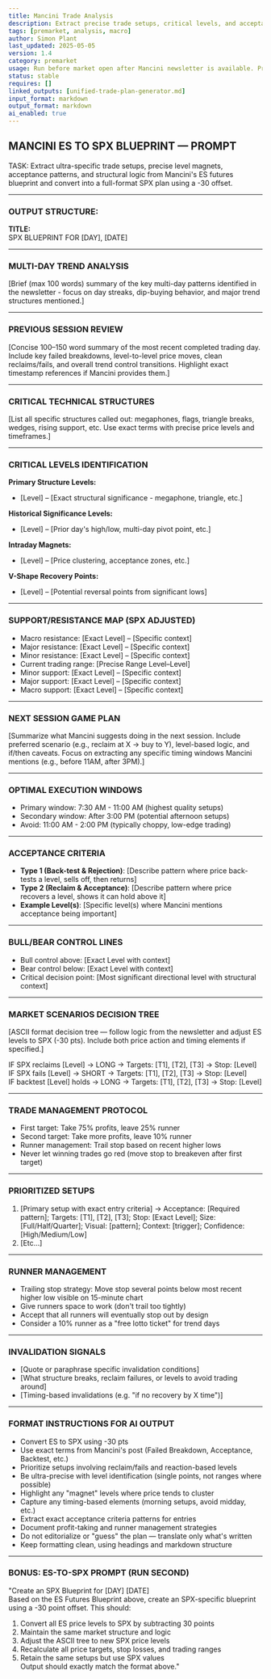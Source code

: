 ```yaml
---
title: Mancini Trade Analysis  
description: Extract precise trade setups, critical levels, and acceptance patterns from Adam Mancini's SPX futures blueprint  
tags: [premarket, analysis, macro]  
author: Simon Plant  
last_updated: 2025-05-05  
version: 1.4  
category: premarket  
usage: Run before market open after Mancini newsletter is available. Produces 2–3 top SPX setups converted to options terms with exact level magnets and acceptance criteria. Consumes ES/SPX levels and Mancini's blueprint notes.
status: stable  
requires: []  
linked_outputs: [unified-trade-plan-generator.md]  
input_format: markdown  
output_format: markdown  
ai_enabled: true  
---
```


## MANCINI ES TO SPX BLUEPRINT — PROMPT

TASK:
Extract ultra-specific trade setups, precise level magnets, acceptance patterns, and structural logic from Mancini's ES futures blueprint and convert into a full-format SPX plan using a -30 offset.

---

### OUTPUT STRUCTURE:

**TITLE:**  
SPX BLUEPRINT FOR [DAY], [DATE]

---

### MULTI-DAY TREND ANALYSIS  
[Brief (max 100 words) summary of the key multi-day patterns identified in the newsletter - focus on day streaks, dip-buying behavior, and major trend structures mentioned.]

---

### PREVIOUS SESSION REVIEW  
[Concise 100–150 word summary of the most recent completed trading day. Include key failed breakdowns, level-to-level price moves, clean reclaims/fails, and overall trend control transitions. Highlight exact timestamp references if Mancini provides them.]

---

### CRITICAL TECHNICAL STRUCTURES  
[List all specific structures called out: megaphones, flags, triangle breaks, wedges, rising support, etc. Use exact terms with precise price levels and timeframes.]

---

### CRITICAL LEVELS IDENTIFICATION
**Primary Structure Levels:**
- [Level] – [Exact structural significance - megaphone, triangle, etc.]

**Historical Significance Levels:**
- [Level] – [Prior day's high/low, multi-day pivot point, etc.]

**Intraday Magnets:**
- [Level] – [Price clustering, acceptance zones, etc.]

**V-Shape Recovery Points:**
- [Level] – [Potential reversal points from significant lows]

---

### SUPPORT/RESISTANCE MAP (SPX ADJUSTED)  
- Macro resistance: [Exact Level] – [Specific context]  
- Major resistance: [Exact Level] – [Specific context]  
- Minor resistance: [Exact Level] – [Specific context]  
- Current trading range: [Precise Range Level–Level]  
- Minor support: [Exact Level] – [Specific context]  
- Major support: [Exact Level] – [Specific context]  
- Macro support: [Exact Level] – [Specific context]  

---

### NEXT SESSION GAME PLAN  
[Summarize what Mancini suggests doing in the next session. Include preferred scenario (e.g., reclaim at X → buy to Y), level-based logic, and if/then caveats. Focus on extracting any specific timing windows Mancini mentions (e.g., before 11AM, after 3PM).]

---

### OPTIMAL EXECUTION WINDOWS
- Primary window: 7:30 AM - 11:00 AM (highest quality setups)
- Secondary window: After 3:00 PM (potential afternoon setups)
- Avoid: 11:00 AM - 2:00 PM (typically choppy, low-edge trading)

---

### ACCEPTANCE CRITERIA  
- **Type 1 (Back-test & Rejection)**: [Describe pattern where price back-tests a level, sells off, then returns]
- **Type 2 (Reclaim & Acceptance)**: [Describe pattern where price recovers a level, shows it can hold above it]
- **Example Level(s)**: [Specific level(s) where Mancini mentions acceptance being important]

---

### BULL/BEAR CONTROL LINES  
- Bull control above: [Exact Level with context]  
- Bear control below: [Exact Level with context]  
- Critical decision point: [Most significant directional level with structural context]

---

### MARKET SCENARIOS DECISION TREE  
[ASCII format decision tree — follow logic from the newsletter and adjust ES levels to SPX (-30 pts). Include both price action and timing elements if specified.]

IF SPX reclaims [Level]        → LONG  → Targets: [T1], [T2], [T3]       → Stop: [Level]  
IF SPX fails [Level]           → SHORT → Targets: [T1], [T2], [T3]       → Stop: [Level]  
IF backtest [Level] holds      → LONG  → Targets: [T1], [T2], [T3]       → Stop: [Level]  

---

### TRADE MANAGEMENT PROTOCOL
- First target: Take 75% profits, leave 25% runner
- Second target: Take more profits, leave 10% runner
- Runner management: Trail stop based on recent higher lows
- Never let winning trades go red (move stop to breakeven after first target)

---

### PRIORITIZED SETUPS  
1. [Primary setup with exact entry criteria] → Acceptance: [Required pattern]; Targets: [T1], [T2], [T3]; Stop: [Exact Level]; Size: [Full/Half/Quarter]; Visual: [pattern]; Context: [trigger]; Confidence: [High/Medium/Low]  
2. [Etc...]

---

### RUNNER MANAGEMENT
- Trailing stop strategy: Move stop several points below most recent higher low visible on 15-minute chart
- Give runners space to work (don't trail too tightly)
- Accept that all runners will eventually stop out by design
- Consider a 10% runner as a "free lotto ticket" for trend days

---

### INVALIDATION SIGNALS  
- [Quote or paraphrase specific invalidation conditions]  
- [What structure breaks, reclaim failures, or levels to avoid trading around]
- [Timing-based invalidations (e.g. "if no recovery by X time")]

---

### FORMAT INSTRUCTIONS FOR AI OUTPUT  
- Convert ES to SPX using -30 pts  
- Use exact terms from Mancini's post (Failed Breakdown, Acceptance, Backtest, etc.)  
- Prioritize setups involving reclaim/fails and reaction-based levels  
- Be ultra-precise with level identification (single points, not ranges where possible)
- Highlight any "magnet" levels where price tends to cluster
- Capture any timing-based elements (morning setups, avoid midday, etc.)
- Extract exact acceptance criteria patterns for entries
- Document profit-taking and runner management strategies
- Do not editorialize or "guess" the plan — translate only what's written  
- Keep formatting clean, using headings and markdown structure

---

### BONUS: ES-TO-SPX PROMPT (RUN SECOND)

"Create an SPX Blueprint for [DAY] [DATE]  
Based on the ES Futures Blueprint above, create an SPX-specific blueprint using a -30 point offset. This should:  
1. Convert all ES price levels to SPX by subtracting 30 points  
2. Maintain the same market structure and logic  
3. Adjust the ASCII tree to new SPX price levels  
4. Recalculate all price targets, stop losses, and trading ranges  
5. Retain the same setups but use SPX values  
Output should exactly match the format above."
